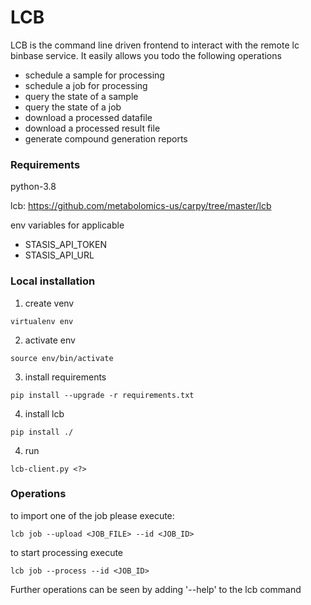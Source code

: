 # LCB

LCB is the command line driven frontend to interact with the remote lc binbase service. It easily allows you todo the following operations

- schedule a sample for processing
- schedule a job for processing
- query the state of a sample
- query the state of a job
- download a processed datafile
- download a processed result file
- generate compound generation reports


### Requirements

python-3.8

lcb: https://github.com/metabolomics-us/carpy/tree/master/lcb

env variables for applicable 

- STASIS_API_TOKEN 
- STASIS_API_URL


### Local installation

1. create venv
``` 
virtualenv env 
```
2. activate env
```
source env/bin/activate
```
3. install requirements
```
pip install --upgrade -r requirements.txt
```

4. install lcb

```
pip install ./

```
4. run

```
lcb-client.py <?>
```

### Operations

to import one of the job please execute:
```
lcb job --upload <JOB_FILE> --id <JOB_ID>
```

to start processing execute

```
lcb job --process --id <JOB_ID>
```

Further operations can be seen by adding '--help' to the lcb command
